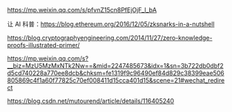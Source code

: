 https://mp.weixin.qq.com/s/pfvnZ15cn8PfEjOjF_l_bA

让 AI 科普：https://blog.ethereum.org/2016/12/05/zksnarks-in-a-nutshell

https://blog.cryptographyengineering.com/2014/11/27/zero-knowledge-proofs-illustrated-primer/

https://mp.weixin.qq.com/s?__biz=MzU5MzMxNTk2Nw==&mid=2247485673&idx=1&sn=3b722db0dbf2d5cd740228a770ee8dcb&chksm=fe1319f9c96490ef84d829c38399eae506805869c4f1a60f77825c70ef008411d15cca401d15&scene=21#wechat_redirect



https://blog.csdn.net/mutourend/article/details/116405240